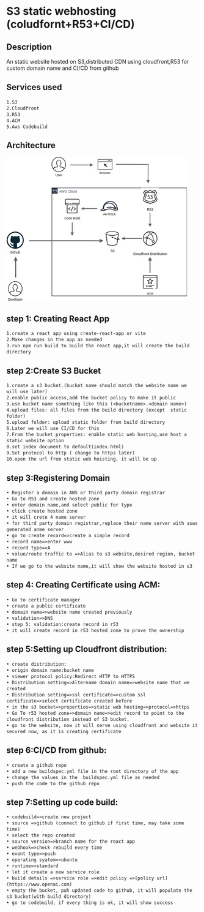 
# S3 static webhosting (coludfornt+R53+CI/CD)

## Description
An static website hosted on S3,distributed CDN using cloudfront,R53 for custom domain name and CI/CD from github 

## Services used
    1.S3
    2.Cloudfront
    3.R53
    4.ACM
    5.Aws Codebuild

## Architecture

![Alt architecture](https://github.com/prantasujoy/aws-practice/blob/main/s3_static_hosting/s3_static_svg.jpg?raw=true)


## step 1: Creating React App
    1.create a react app using create-react-app or vite
    2.Make changes in the app as needed
    3.run npm run build to build the react app,it will create the build directory

## step 2:Create S3 Bucket
    1.create a s3 bucket.(bucket name should match the website name we will use later)
    2.enable public access,add the bucket policy to make it public 
    3.use bucket name something like this (<bucketname>.<domain name>)
    4.upload files: all files from the build directory (except  static folder)
    5.upload folder: upload static folder from build directory
    6.Later we will use CI/CD for this
    7.From the bucket properties: enable static web hosting,use host a static website option
    8.set index document to default(index.html) 
    9.Set protocol to http ( change to https later)
    10.open the url from static web hoisting, it will be up

## step 3:Registering Domain
    • Register a domain in AWS or third party domain registrar
    • Go to R53 and create hosted zone
    • enter domain name,and select public for type
    • click create hosted zone
    • it will crete 4 name server
    • for third party domain registrar,replace their name server with asws generated anme server
    • go to create record=>create a simple record
    • record name=>enter www
    • record type=>A
    • value/route traffic to =>Alias to s3 website,desired region, bucket name
    • If we go to the website name,it will show the website hosted in s3
    
## step 4: Creating Certificate using ACM:
    • Go to certificate manager
    • create a public certificate
    • domain name=>website name created previously
    • validation=>DNS
    • step 5: validation:create record in r53
    • it will create record in r53 hosted zone to prove the ownership
    
## step 5:Setting up Cloudfront distribution:
    • create distribution:
    • origin domain name:bucket name
    • viewer protocol policy:Redirect HTTP to HTTPS
    • Distribution setting=>Altername domain name=>website name that we created
    • Distribution setting=>ssl certificate=>custom ssl certificate=>select certificate created before
    • in the s3 bucket=>properties=>static web hosting=>protocol=>https
    • Go To r53 hosted zone=>domain name=>edit record to point to the cloudfront distribution instead of S3 bucket.
    • go to the website, now it will serve using cloudfront and website it secured now, as it is creating certificate
## step 6:CI/CD from github:
    • create a github repo 
    • add a new buildspec.yml file in the root directory of the app 
    • change the values in the  buildspec.yml file as needed
    • push the code to the github repo

## step 7:Setting up code build:
    • codebuild=>create new project
    • source =>github (connect to github if first time, may take some time)
    • select the repo created
    • source version=>branch name for the react app
    • webhook=>check rebuild every time
    • event type=>push
    • operating syatem=>ubuntu
    • runtime=>standard
    • let it create a new service role
    • build details =>service role =>edit policy =>[policy url](https://www.openai.com)
    • empty the bucket, puh updated code to github, it will populate the s3 bucket(with build directory)
    • go to codebuild, if every thing is ok, it will show success 
    






